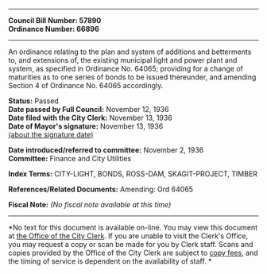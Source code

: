 * * * * *  
  
**Council Bill Number: [](#h0)[](#h2)57890**   
**Ordinance Number: 66896**  
  
* * * * *  
  
An ordinance relating to the plan and system of additions and betterments to, and extensions of, the existing municipal light and power plant and system, as specified in Ordinance No. 64065; providing for a change of maturities as to one series of bonds to be issued thereunder, and amending Section 4 of Ordinance No. 64065 accordingly.  
  
**Status:** Passed   
**Date passed by Full Council:** November 12, 1936   
**Date filed with the City Clerk:** November 13, 1936   
**Date of Mayor's signature:** November 13, 1936   
[(about the signature date)](/~public/approvaldate.htm)   
  
  
**Date introduced/referred to committee:** November 2, 1936   
**Committee:** Finance and City Utilities   
  
**Index Terms:** CITY-LIGHT, BONDS, ROSS-DAM, SKAGIT-PROJECT, TIMBER  
  
**References/Related Documents:** Amending: Ord 64065  
  
**Fiscal Note:** *(No fiscal note available at this time)*  
  
* * * * *  
  
*No text for this document is available on-line. You may view this document at [the Office of the City Clerk](http://www.seattle.gov/leg/clerk/contactUs.htm). If you are unable to visit the Clerk's Office, you may request a copy or scan be made for you by Clerk staff. Scans and copies provided by the Office of the City Clerk are subject to [copy fees](http://clerk.seattle.gov/~public/clerkfees.htm), and the timing of service is dependent on the availability of staff. *  
  
  
